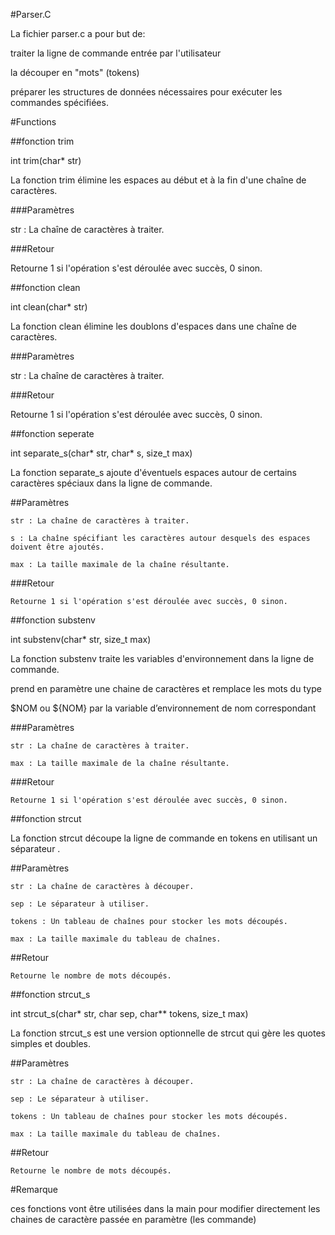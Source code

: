 #Parser.C 

La fichier parser.c a pour but de: 

traiter la ligne de commande entrée par l'utilisateur 

la découper en "mots" (tokens) 

préparer les structures de données nécessaires pour exécuter les commandes spécifiées. 

#Functions 

##fonction trim  

int trim(char* str) 

  

La fonction trim élimine les espaces au début et à la fin d'une chaîne de caractères. 

###Paramètres 

str : La chaîne de caractères à traiter. 

  

###Retour 

Retourne 1 si l'opération s'est déroulée avec succès, 0 sinon. 

##fonction clean 

int clean(char* str) 

  

La fonction clean élimine les doublons d'espaces dans une chaîne de caractères. 

###Paramètres 

str : La chaîne de caractères à traiter. 

###Retour 

Retourne 1 si l'opération s'est déroulée avec succès, 0 sinon. 

##fonction seperate 

int separate_s(char* str, char* s, size_t max) 

  

La fonction separate_s ajoute d'éventuels espaces autour de certains caractères spéciaux dans la ligne de commande. 

##Paramètres 

	str : La chaîne de caractères à traiter. 

	s : La chaîne spécifiant les caractères autour desquels des espaces doivent être ajoutés. 

	max : La taille maximale de la chaîne résultante. 

  

###Retour 

	Retourne 1 si l'opération s'est déroulée avec succès, 0 sinon. 

##fonction substenv  

int substenv(char* str, size_t max) 

La fonction substenv traite les variables d'environnement dans la ligne de commande. 

prend en paramètre une chaine de caractères et remplace les mots du type  

$NOM ou ${NOM} par la variable d’environnement de nom correspondant 

###Paramètres 

    str : La chaîne de caractères à traiter. 

    max : La taille maximale de la chaîne résultante. 

  

###Retour 

    Retourne 1 si l'opération s'est déroulée avec succès, 0 sinon. 

##fonction strcut 

La fonction strcut découpe la ligne de commande en tokens en utilisant un séparateur . 

##Paramètres 

  

    str : La chaîne de caractères à découper. 

    sep : Le séparateur à utiliser. 

    tokens : Un tableau de chaînes pour stocker les mots découpés. 

    max : La taille maximale du tableau de chaînes. 

  

##Retour 

    Retourne le nombre de mots découpés. 

##fonction strcut_s 

int strcut_s(char* str, char sep, char** tokens, size_t max) 

  

La fonction strcut_s est une version optionnelle de strcut qui gère les quotes simples et doubles. 

##Paramètres 

    str : La chaîne de caractères à découper. 

    sep : Le séparateur à utiliser. 

    tokens : Un tableau de chaînes pour stocker les mots découpés. 

    max : La taille maximale du tableau de chaînes. 

##Retour 

    Retourne le nombre de mots découpés. 

#Remarque 

ces fonctions vont être utilisées dans la main pour modifier directement les chaines de caractère passée en paramètre (les commande) 

